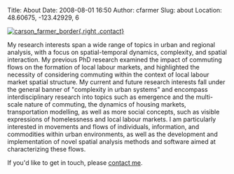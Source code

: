 Title: About
Date: 2008-08-01 16:50
Author: cfarmer
Slug: about
Location: 48.60675, -123.42929, 6

[![carson_farmer_border][image]{.right .contact}][link]

My research interests span a wide range of topics in urban and regional
analysis, with a focus on spatial-temporal dynamics, complexity, and
spatial interaction. My previous PhD research examined the impact of
commuting flows on the formation of local labour markets, and
highlighted the necessity of considering commuting within the context of
local labour market spatial structure. My current and future research
interests fall under the general banner of "complexity in urban
systems" and encompass interdisciplinary research into topics such as
emergence and the multi-scale nature of commuting, the dynamics of
housing markets, transportation modelling, as well as more social
concepts, such as visible expressions of homelessness and local labour
markets. I am particularly interested in movements and flows of
individuals, information, and commodities within urban environments, as
well as the development and implementation of novel spatial analysis
methods and software aimed at characterizing these flows.

If you'd like to get in touch, please [contact me][link].

[image]: {filename}/images/carson_circle_300.png
[link]: {filename}/pages/contact.md

<script  type='text/javascript'>
$(document).ready(function(){
    $(".contact").hover(
        function() {$(this).attr("src","http://www.carsonfarmer.com/images/carson_circle_300_contact.png");},
        function() {$(this).attr("src","http://www.carsonfarmer.com/images/carson_circle_300.png");
    });
});
</script>
